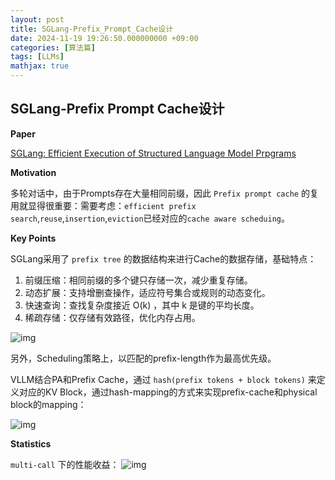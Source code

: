 ```yaml
---
layout: post
title: SGLang-Prefix_Prompt_Cache设计
date: 2024-11-19 19:26:50.000000000 +09:00
categories: [算法篇]
tags: [LLMs]
mathjax: true
---
```


## SGLang-Prefix Prompt Cache设计

**Paper**

[SGLang: Efficient Execution of Structured Language Model Prpgrams](https://arxiv.org/pdf/2312.07104)

**Motivation**

多轮对话中，由于Prompts存在大量相同前缀，因此 `Prefix prompt cache` 的复用就显得很重要：需要考虑：`efficient prefix search`,`reuse`,`insertion`,`eviction`已经对应的`cache aware scheduing`。

**Key Points**

SGLang采用了 `prefix tree` 的数据结构来进行Cache的数据存储，基础特点：

1. 前缀压缩：相同前缀的多个键只存储一次，减少重复存储。
2. 动态扩展：支持增删查操作，适应符号集合或规则的动态变化。
3. 快速查询：查找复杂度接近  O(k) ，其中  k  是键的平均长度。
4. 稀疏存储：仅存储有效路径，优化内存占用。

![img](https://cdn.jsdelivr.net/gh/ZhengWG/Imgs_blog//2024-11-19-SGLang-Prefix_Prompt_Cache%25E8%25AE%25BE%25E8%25AE%25A1/%E5%A4%A7%E6%A8%A1%E5%9E%8B%E6%8E%A8%E7%90%86%E6%8A%80%E6%9C%AF%E6%A0%88_20240917_013249.png)

另外，Scheduling策略上，以匹配的prefix-length作为最高优先级。

VLLM结合PA和Prefix Cache，通过 `hash(prefix tokens + block tokens)` 来定义对应的KV Block，通过hash-mapping的方式来实现prefix-cache和physical block的mapping：

![img](https://cdn.jsdelivr.net/gh/ZhengWG/Imgs_blog//2024-11-19-SGLang-Prefix_Prompt_Cache%25E8%25AE%25BE%25E8%25AE%25A1/%E5%A4%A7%E6%A8%A1%E5%9E%8B%E6%8E%A8%E7%90%86%E6%8A%80%E6%9C%AF%E6%A0%88_20240917_013854.png)

**Statistics**

`multi-call` 下的性能收益： ![img](https://cdn.jsdelivr.net/gh/ZhengWG/Imgs_blog//2024-11-19-SGLang-Prefix_Prompt_Cache%25E8%25AE%25BE%25E8%25AE%25A1/%E5%A4%A7%E6%A8%A1%E5%9E%8B%E6%8E%A8%E7%90%86%E6%8A%80%E6%9C%AF%E6%A0%88_20240917_014206.png)
